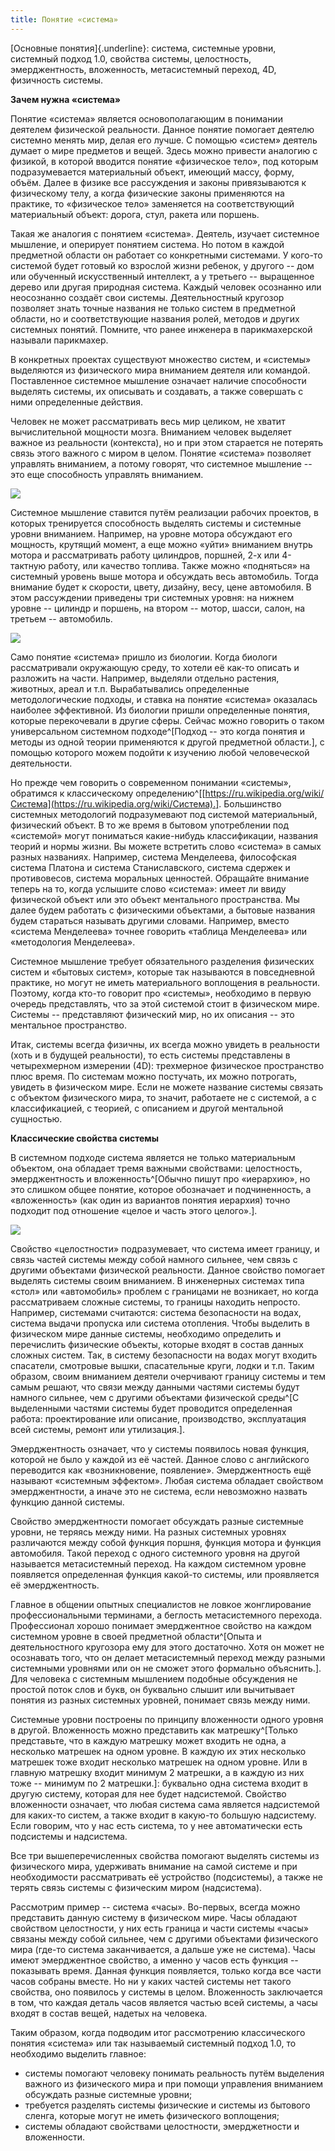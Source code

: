 ```yaml
---
title: Понятие «система»
---
```


[Основные понятия]{.underline}: система, системные уровни, системный
подход 1.0, свойства системы, целостность, эмерджентность, вложенность,
метасистемный переход, 4D, физичность системы.

**Зачем нужна «система»**

Понятие «система» является основополагающим в понимании деятелем
физической реальности. Данное понятие помогает деятелю системно менять
мир, делая его лучше. С помощью «систем» деятель думает о мире предметов
и вещей. Здесь можно привести аналогию с физикой, в которой вводится
понятие «физическое тело», под которым подразумевается материальный
объект, имеющий массу, форму, объём. Далее в физике все рассуждения и
законы привязываются к физическому телу, а когда физические законы
применяются на практике, то «физическое тело» заменяется на
соответствующий материальный объект: дорога, стул, ракета или поршень.

Такая же аналогия с понятием «система». Деятель, изучает системное
мышление, и оперирует понятием система. Но потом в каждой предметной
области он работает со конкретными системами. У кого-то системой будет
готовый ко взрослой жизни ребенок, у другого -- дом или обученный
искусственный интеллект, а у третьего -- выращенное дерево или другая
природная система. Каждый человек осознанно или неосознанно создаёт свои
системы. Деятельностный кругозор позволяет знать точные названия не
только систем в предметной области, но и соответствующие названия ролей,
методов и других системных понятий. Помните, что ранее инженера в
парикмахерской называли парикмахер.

В конкретных проектах существуют множество систем, и «системы»
выделяются из физического мира вниманием деятеля или командой.
Поставленное системное мышление означает наличие способности выделять
системы, их описывать и создавать, а также совершать с ними определенные
действия.

Человек не может рассматривать весь мир целиком, не хватит
вычислительной мощности мозга. Вниманием человек выделяет важное из
реальности (контекста), но и при этом старается не потерять связь этого
важного с миром в целом. Понятие «система» позволяет управлять
вниманием, а потому говорят, что системное мышление -- это еще
способность управлять вниманием.


![](04-the-concept-of-system-50.jpeg)


Системное мышление ставится путём реализации рабочих проектов, в которых
тренируется способность выделять системы и системные уровни вниманием.
Например, на уровне мотора обсуждают его мощность, крутящий момент, а
еще можно «уйти» вниманием внутрь мотора и рассматривать работу
цилиндров, поршней, 2-х или 4-тактную работу, или качество топлива.
Также можно «подняться» на системный уровень выше мотора и обсуждать
весь автомобиль. Тогда внимание будет к скорости, цвету, дизайну, весу,
цене автомобиля. В этом рассуждении приведены три системных уровня: на
нижнем уровне -- цилиндр и поршень, на втором -- мотор, шасси, салон, на
третьем -- автомобиль.


![](04-the-concept-of-system-51.png)


Само понятие «система» пришло из биологии. Когда биологи рассматривали
окружающую среду, то хотели её как-то описать и разложить на части.
Например, выделяли отдельно растения, животных, ареал и т.п.
Вырабатывались определенные методологические подходы, и ставка на
понятие «система» оказалась наиболее эффективной. Из биологии пришли
определенные понятия, которые перекочевали в другие сферы. Сейчас можно
говорить о таком универсальном системном подходе^[Подход
-- это когда понятия и методы из одной теории применяются к другой
предметной области.], с помощью которого можем подойти к
изучению любой человеческой деятельности.

Но прежде чем говорить о современном понимании «системы», обратимся к
классическому
определению^[[https://ru.wikipedia.org/wiki/Система](https://ru.wikipedia.org/wiki/Система).].
Большинство системных методологий подразумевают под системой
материальный, физический объект. В то же время в бытовом употреблении
под «системой» могут пониматься какие-нибудь классификации, названия
теорий и нормы жизни. Вы можете встретить слово «система» в самых разных
названиях. Например, система Менделеева, философская система Платона и
система Станиславского, система сдержек и противовесов, система
моральных ценностей. Обращайте внимание теперь на то, когда услышите
слово «система»: имеет ли ввиду физической объект или это объект
ментального пространства. Мы далее будем работать с физическими
объектами, а бытовые названия будем стараться называть другими словами.
Например, вместо «система Менделеева» точнее говорить «таблица
Менделеева» или «методология Менделеева».

Системное мышление требует обязательного разделения физических систем и
«бытовых систем», которые так называются в повседневной практике, но
могут не иметь материального воплощения в реальности. Поэтому, когда
кто-то говорит про «системы», необходимо в первую очередь представлять,
что за этой системой стоит в физическом мире. Системы -- представляют
физический мир, но их описания -- это ментальное пространство.

Итак, системы всегда физичны, их всегда можно увидеть в реальности (хоть
и в будущей реальности), то есть системы представлены в четырехмерном
измерении (4D): трехмерное физическое пространство плюс время. По
системам можно постучать, их можно потрогать, увидеть в физическом мире.
Если не можете название системы связать с объектом физического мира, то
значит, работаете не с системой, а с классификацией, с теорией, с
описанием и другой ментальной сущностью.

**Классические свойства системы**

В системном подходе система является не только материальным объектом,
она обладает тремя важными свойствами: целостность, эмерджентность и
вложенность^[Обычно пишут про «иерархию», но это слишком
общее понятие, которое обозначает и подчиненность, а «вложенность» (как
один из вариантов понятия иерархия) точно подходит под отношение «целое
и часть этого целого».].


![](04-the-concept-of-system-52.png)


Свойство «целостности» подразумевает, что система имеет границу, и связь
частей системы между собой намного сильнее, чем связь с другими
объектами физической реальности. Данное свойство помогает выделять
системы своим вниманием. В инженерных системах типа «стол» или
«автомобиль» проблем с границами не возникает, но когда рассматриваем
сложные системы, то границы находить непросто. Например, системами
считаются: система безопасности на водах, система выдачи пропуска или
система отопления. Чтобы выделить в физическом мире данные системы,
необходимо определить и перечислить физические объекты, которые входят в
состав данных сложных систем. Так, в систему безопасности на водах могут
входить спасатели, смотровые вышки, спасательные круги, лодки и т.п.
Таким образом, своим вниманием деятели очерчивают границу системы и тем
самым решают, что связи между данными частями системы будут намного
сильнее, чем с другими объектами физической среды^[С
выделенными частями системы будет проводится определенная работа:
проектирование или описание, производство, эксплуатация всей системы,
ремонт или утилизация.].

Эмерджентность означает, что у системы появилось новая функция, которой
не было у каждой из её частей. Данное слово с английского переводится
как «возникновение, появление». Эмерджентность ещё называют «системным
эффектом». Любая система обладает свойством эмерджентности, а иначе это
не система, если невозможно назвать функцию данной системы.

Свойство эмерджентности помогает обсуждать разные системные уровни, не
теряясь между ними. На разных системных уровнях различаются между собой
функция поршня, функция мотора и функция автомобиля. Такой переход с
одного системного уровня на другой называется метасистемный переход. На
каждом системном уровне появляется определенная функция какой-то
системы, или проявляется её эмерджентность.

Главное в общении опытных специалистов не ловкое жонглирование
профессиональными терминами, а беглость метасистемного перехода.
Профессионал хорошо понимает эмерджентное свойство на каждом системном
уровне в своей предметной области^[Опыта и
деятельностного кругозора ему для этого достаточно. Хотя он может не
осознавать того, что он делает метасистемный переход между разными
системными уровнями или он не сможет этого формально
объяснить.]. Для человека с системным мышлением подобные
обсуждения не простой поток слов и букв, он буквально слышит или
вычитывает понятия из разных системных уровней, понимает связь между
ними.

Системные уровни построены по принципу вложенности одного уровня в
другой. Вложенность можно представить как
матрешку^[Только представьте, что в каждую матрешку
может входить не одна, а несколько матрешек на одном уровне. В каждую их
этих несколько матрешек тоже входит несколько матрешек на одном уровне.
Или в главную матрешку входит минимум 2 матрешки, а в каждую из них тоже
-- минимум по 2 матрешки.]: буквально одна система входит
в другую систему, которая для нее будет надсистемой. Свойство
вложенности означает, что любая система сама является надсистемой для
каких-то систем, а также входит в какую-то большую надсистему. Если
говорим, что у нас есть система, то у нее автоматически есть подсистемы
и надсистема.

Все три вышеперечисленных свойства помогают выделять системы из
физического мира, удерживать внимание на самой системе и при
необходимости рассматривать её устройство (подсистемы), а также не
терять связь системы с физическим миром (надсистема).

Рассмотрим пример -- система «часы». Во-первых, всегда можно представить
данную систему в физическом мире. Часы обладают свойством целостности, у
них есть граница и части системы «часы» связаны между собой сильнее, чем
с другими объектами физического мира (где-то система заканчивается, а
дальше уже не система). Часы имеют эмерджентное свойство, а именно у
часов есть функция -- показывать время. Данная функция появляется,
только когда все части часов собраны вместе. Но ни у каких частей
системы нет такого свойства, оно появилось у системы в целом.
Вложенность заключается в том, что каждая деталь часов является частью
всей системы, а часы входят в состав вещей, надетых на человека.

Таким образом, когда подводим итог рассмотрению классического понятия
«система» или так называемый системный подход 1.0, то необходимо
выделить главное:

-   системы помогают человеку понимать реальность путём выделения
    важного из физического мира и при помощи управления вниманием
    обсуждать разные системные уровни;
-   требуется разделять системы физические и системы из бытового сленга,
    которые могут не иметь физического воплощения;
-   системы обладают свойствами целостности, эмерджетности и
    вложенности.
